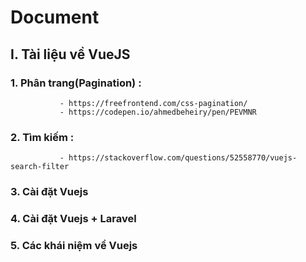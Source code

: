 # Document
## I. Tài liệu về VueJS
### 1. Phân trang(Pagination) : 
               - https://freefrontend.com/css-pagination/ 
               - https://codepen.io/ahmedbeheiry/pen/PEVMNR
### 2. Tìm kiếm : 
               - https://stackoverflow.com/questions/52558770/vuejs-search-filter
### 3. Cài đặt Vuejs
### 4. Cài đặt Vuejs + Laravel
### 5. Các khái niệm về Vuejs
